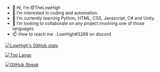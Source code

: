 - 👋 Hi, I’m @TheLowHigh
- 👀 I’m interested in coding and automation.
- 🌱 I’m currently learning Python, HTML, CSS, Javascript, C# and Unity.
- 💞️ I’m looking to collaborate on any project involving one of those languages.
- 📫 How to reach me : LowHigh#3269 on discord

[![LowHigh's GitHub stats](https://github-readme-stats.vercel.app/api?username=TheLowHigh&show_icons=true&theme=onedark)](https://github.com/anuraghazra/github-readme-stats)



[![Top Langs](https://github-readme-stats.vercel.app/api/top-langs/?username=TheLowHigh&layout=compact&show_icons=true&theme=onedark)](https://github.com/anuraghazra/github-readme-stats)

[![GitHub Streak](http://github-readme-streak-stats.herokuapp.com?user=TheLowHigh&theme=dark&hide_border=true&date_format=n%2Fj%5B%2FY%5D)](https://git.io/streak-stats)
